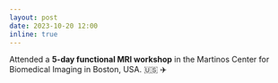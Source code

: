 ```yaml
---
layout: post
date: 2023-10-20 12:00
inline: true
---
```


Attended a **5-day functional MRI workshop** in the Martinos Center for Biomedical Imaging in Boston, USA. :us: :airplane:
